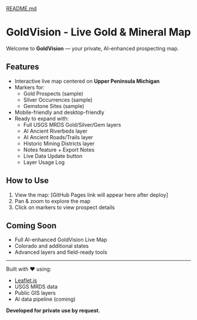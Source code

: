 [README.md](https://github.com/user-attachments/files/20702130/README.md)
# GoldVision - Live Gold & Mineral Map

Welcome to **GoldVision** — your private, AI-enhanced prospecting map.

## Features

- Interactive live map centered on **Upper Peninsula Michigan**
- Markers for:
  - Gold Prospects (sample)
  - Silver Occurrences (sample)
  - Gemstone Sites (sample)
- Mobile-friendly and desktop-friendly
- Ready to expand with:
  - Full USGS MRDS Gold/Silver/Gem layers
  - AI Ancient Riverbeds layer
  - AI Ancient Roads/Trails layer
  - Historic Mining Districts layer
  - Notes feature + Export Notes
  - Live Data Update button
  - Layer Usage Log

## How to Use

1. View the map: [GitHub Pages link will appear here after deploy]
2. Pan & zoom to explore the map
3. Click on markers to view prospect details

## Coming Soon

- Full AI-enhanced GoldVision Live Map
- Colorado and additional states
- Advanced layers and field-ready tools

---

Built with ❤️ using:
- [Leaflet.js](https://leafletjs.com/)
- USGS MRDS data
- Public GIS layers
- AI data pipeline (coming)

**Developed for private use by request.**

